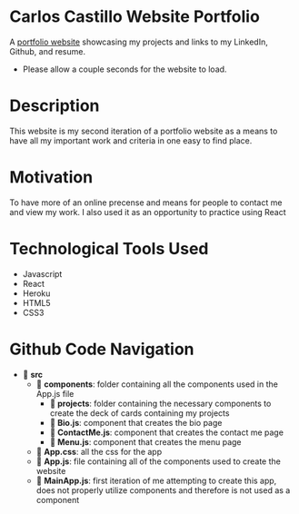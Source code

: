 # Carlos Castillo Website Portfolio

A [portfolio website](https://carlos-castillo-portfolio.herokuapp.com/) showcasing my projects and links to my LinkedIn, Github, and resume. 
- Please allow a couple seconds for the website to load.

# Description

This website is my second iteration of a portfolio website as a means to have all my important work and criteria in one easy to find place. 

# Motivation

To have more of an online precense and means for people to contact me and view my work. I also used it as an opportunity to practice using React

# Technological Tools Used

- Javascript
- React
- Heroku
- HTML5
- CSS3

# Github Code Navigation

- :file_folder: **src**
    - :file_folder: **components**: folder containing all the components used in the App.js file
        - :file_folder: **projects**: folder containing the necessary components to create the deck of cards containing my projects
        - :page_facing_up: **Bio.js**: component that creates the bio page
        - :page_facing_up: **ContactMe.js**: component that creates the contact me page
        - :page_facing_up: **Menu.js**: component that creates the menu page
    - :page_facing_up: **App.css**: all the css for the app
    - :page_facing_up: **App.js**: file containing all of the components used to create the website
    - :page_facing_up: **MainApp.js**: first iteration of me attempting to create this app, does not properly utilize components and therefore is not used as a component
